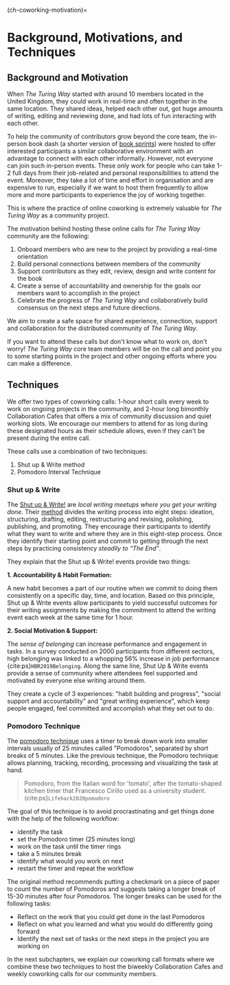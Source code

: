 (ch-coworking-motivation)=
# Background, Motivations, and Techniques

## Background and Motivation

When _The Turing Way_ started with around 10 members located in the United Kingdom, they could work in real-time and often together in the same location.
They shared ideas, helped each other out, got huge amounts of writing, editing and reviewing done, and had lots of fun interacting with each other.

To help the community of contributors grow beyond the core team, the in-person book dash (a shorter version of [book sprints](https://www.booksprints.net/)) were hosted to offer interested participants a similar collaborative environment with an advantage to connect with each other informally.
However, not everyone can join such in-person events.
These only work for people who can take 1-2 full days from their job-related and personal responsibilities to attend the event.
Moreover, they take a lot of time and effort in organisation and are expensive to run, especially if we want to host them frequently to allow more and more participants to experience the joy of working together.

This is where the practice of online coworking is extremely valuable for _The Turing Way_ as a community project.

The motivation behind hosting these online calls for _The Turing Way_ community are the following:

1. Onboard members who are new to the project by providing a real-time orientation
2. Build personal connections between members of the community
3. Support contributors as they edit, review, design and write content for the book
4. Create a sense of accountability and ownership for the goals our members want to accomplish in the project
5. Celebrate the progress of _The Turing Way_ and collaboratively build consensus on the next steps and future directions.

We aim to create a safe space for shared experience, connection, support and collaboration for the distributed community of _The Turing Way_.

If you want to attend these calls but don't know what to work on, don't worry!
_The Turing Way_ core team members will be on the call and point you to some starting points in the project and other ongoing efforts where you can make a difference.

## Techniques

We offer two types of coworking calls: 1-hour short calls every week to work on ongoing projects in the community, and 2-hour long bimonthly Collaboration Cafes that offers a mix of community discussion and quiet working slots.
We encourage our members to attend for as long during these designated hours as their schedule allows, even if they can't be present during the entire call.

These calls use a combination of two techniques:
1. Shut up & Write method
2. Pomodoro Interval Technique

### Shut up & Write

The [Shut up & Write!](https://shutupwrite.com/) are *local writing meetups where you get your writing done*.
Their [method](https://shutupwrite.com/method) divides the writing process into eight steps: ideation, structuring, drafting, editing, restructuring and revising, polishing, publishing, and promoting.
They encourage their participants to identify what they want to write and where they are in this eight-step process.
Once they identify their starting point and commit to getting through the next steps by practicing consistency *steadily to “The End”*.

They explain that the Shut up & Write! events provide two things:

**1. Accountability & Habit Formation:**

A new habit becomes a part of our routine when we commit to doing them consistently on a specific day, time, and location.
Based on this principle, Shut up & Write events allow participants to yield successful outcomes for their writing assignments by making the commitment to attend the writing event each week at the same time for 1 hour.

**2. Social Motivation & Support:**

The *sense of belonging* can increase performance and engagement in tasks.
In a survey conducted on 2000 participants from different sectors, high belonging was linked to a whopping 56% increase in job performance {cite:ps}`HBR2019Belonging`.
Along the same line, Shut Up & Write events provide a sense of community where attendees feel supported and motivated by everyone else writing around them.

They create a cycle of 3 experiences: "habit building and progress", "social support and accountability" and "great writing experience", which keep people engaged, feel committed and accomplish what they set out to do.

### Pomodoro Technique

The [pomodoro technique](https://en.wikipedia.org/wiki/Pomodoro_Technique) uses a timer to break down work into smaller intervals usually of 25 minutes called "Pomodoros", separated by short breaks of 5 minutes.
Like the previous technique, the Pomodoro technique allows planning, tracking, recording, processing and visualizing the task at hand.

> Pomodoro, from the Italian word for 'tomato', after the tomato-shaped kitchen timer that Francesco Cirillo used as a university student. {cite:ps}`Lifehack2020pomodoro`

The goal of this technique is to avoid procrastinating and get things done with the help of the following workflow:
- identify the task
- set the Pomodoro timer (25 minutes long)
- work on the task until the timer rings
- take a 5 minutes break
- identify what would you work on next
- restart the timer and repeat the workflow

The original method recommends putting a checkmark on a piece of paper to count the number of Pomodoros and suggests taking a longer break of 15-30 minutes after four Pomodoros.
The longer breaks can be used for the following tasks:
- Reflect on the work that you could get done in the last Pomodoros
- Reflect on what you learned and what you would do differently going forward
- Identify the next set of tasks or the next steps in the project you are working on

In the next subchapters, we explain our coworking call formats where we combine these two techniques to host the biweekly Collaboration Cafes and weekly coworking calls for our community members.
